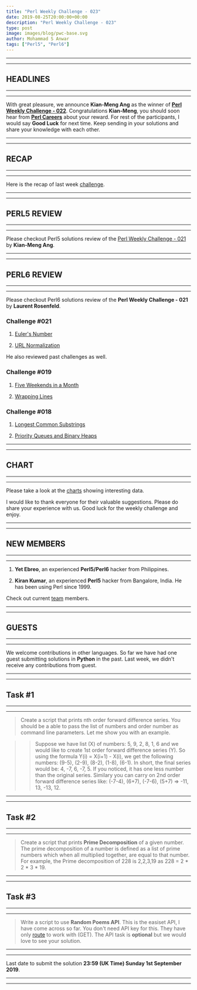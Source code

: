 ```yaml
---
title: "Perl Weekly Challenge - 023"
date: 2019-08-25T20:00:00+00:00
description: "Perl Weekly Challenge - 023"
type: post
image: images/blog/pwc-base.svg
author: Mohammad S Anwar
tags: ["Perl5", "Perl6"]
---
```

***
***

## HEADLINES

***
***

With great pleasure, we announce **Kian-Meng Ang** as the winner of [**Perl Weekly Challenge - 022**](/blog/perl-weekly-challenge-022). Congratulations **Kian-Meng**, you should soon hear from **[Perl Careers](https://perl.careers/)** about your reward. For rest of the participants, I would say **Good Luck** for next time. Keep sending in your solutions and share your knowledge with each other.

***
***

## RECAP

***
***

Here is the recap of last week [challenge](/blog/recap-challenge-022).

***
***

## PERL5 REVIEW

***
***

Please checkout Perl5 solutions review of the [Perl Weekly Challenge - 021](/blog/review-challenge-021) by **Kian-Meng Ang**.

***
***

## PERL6 REVIEW

***
***

Please checkout Perl6 solutions review of the **Perl Weekly Challenge - 021** by **Laurent Rosenfeld**.

### Challenge #021

1) [Euler's Number](https://github.com/LaurentRosenfeld/Perl-6-Miscellaneous/blob/master/Challenges-in-Perl6/Euler-number.md)

2) [URL Normalization](https://github.com/LaurentRosenfeld/Perl-6-Miscellaneous/blob/master/Challenges-in-Perl6/URL-normalization.md)

He also reviewed past challenges as well.

### Challenge #019

1) [Five Weekends in a Month](https://github.com/LaurentRosenfeld/Perl-6-Miscellaneous/blob/master/Challenges-in-Perl6/Five-weekends-in-a-month.md)

2) [Wrapping Lines](https://github.com/LaurentRosenfeld/Perl-6-Miscellaneous/blob/master/Challenges-in-Perl6/wrapping-lines.md)

### Challenge #018

1) [Longest Common Substrings](https://github.com/LaurentRosenfeld/Perl-6-Miscellaneous/blob/master/Challenges-in-Perl6/Longest-substring.md)

2) [Priority Queues and Binary Heaps](https://github.com/LaurentRosenfeld/Perl-6-Miscellaneous/blob/master/Challenges-in-Perl6/Priority-queues.md)

***
***

## CHART

***
***

Please take a look at the [charts](/chart) showing interesting data.

I would like to thank everyone for their valuable suggestions. Please do share your experience with us. Good luck for the weekly challenge and enjoy.

***
***

## NEW MEMBERS

***
***

1) **Yet Ebreo**, an experienced **Perl5/Perl6** hacker from Philippines.

2) **Kiran Kumar**, an experienced **Perl5** hacker from Bangalore, India. He has been using Perl since 1999.

Check out current [team](/team) members.

***
***

## GUESTS

***
***

We welcome contributions in other languages. So far we have had one guest submitting solutions in **Python** in the past. Last week, we didn't receive any contributions from guest.

***
***

## Task #1

***
***

> Create a script that prints nth order forward difference series. You should be a able to pass the list of numbers and order number as command line parameters. Let me show you with an example.

>> Suppose we have list (X) of numbers: 5, 9, 2, 8, 1, 6 and we would like to create 1st order forward difference series (Y). So using the formula Y(i) = X(i+1) - X(i), we get the following numbers: (9-5), (2-9), (8-2), (1-8), (6-1). In short, the final series would be: 4, -7, 6, -7, 5. If you noticed, it has one less number than the original series. Similary you can carry on 2nd order forward difference series like: (-7-4), (6+7), (-7-6), (5+7) => -11, 13, -13, 12.

***
***

## Task #2

***
***

> Create a script that prints **Prime Decomposition** of a given number. The prime decomposition of a number is defined as a list of prime numbers which when all multiplied together, are equal to that number. For example, the Prime decomposition of 228 is 2,2,3,19 as 228 = 2 * 2 * 3 * 19.

***
***

## Task #3

***
***

> Write a script to use **Random Poems API**. This is the easiset API, I have come across so far. You don't need API key for this. They have only [route](https://www.poemist.com/api/v1/randompoems) to work with (GET). The API task is **optional** but we would love to see your solution.

***
***

Last date to submit the solution **23:59 (UK Time) Sunday 1st September 2019**.

***
***
